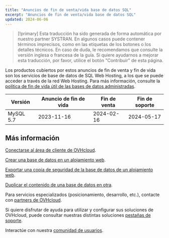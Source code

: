 ```yaml
---
title: "Anuncios de fin de venta/vida base de datos SQL"
excerpt: "Anuncios de fin de venta/vida base de datos SQL"
updated: 2024-06-06
---
```


> [!primary]
> Esta traducción ha sido generada de forma automática por nuestro partner SYSTRAN. En algunos casos puede contener términos imprecisos, como en las etiquetas de los botones o los detalles técnicos. En caso de duda, le recomendamos que consulte la versión inglesa o francesa de la guía. Si quiere ayudarnos a mejorar esta traducción, por favor, utilice el botón "Contribuir" de esta página.
>

Los productos cubiertos por estos anuncios de fin de venta y fin de vida son los servicios de base de datos de SQL Web Hosting, a los que se puede acceder a través de la red Web Hosting. Para más información, consulte la [política de fin de vida útil de las bases de datos administradas](/pages/web_cloud/web_cloud_databases/eol-policy).

|Versión|Anuncio de fin de vida|Fin de venta|Fin de soporte|
|---|---|---|---|
|MySQL 5.7|2023-11-16|2024-02-16|2024-05-17|

## Más información

[Conectarse al área de cliente de OVHcloud](/pages/account_and_service_management/account_information/ovhcloud-account-login).

[Crear una base de datos en un alojamiento web](/pages/web_cloud/web_hosting/sql_create_database).

[Exportar una copia de seguridad de la base de datos de un alojamiento web](/pages/web_cloud/web_hosting/sql_database_export).

[Duplicar el contenido de una base de datos en otra](/pages/web_cloud/web_hosting/copy_database).

Para servicios especializados (posicionamiento, desarrollo, etc.), contacte con [partners de OVHcloud](/links/partner).

Si quiere disfrutar de ayuda para utilizar y configurar sus soluciones de OVHcloud, puede consultar nuestras distintas soluciones [pestañas de soporte](/links/support).

Interactúe con nuestra [comunidad de usuarios](/links/community).